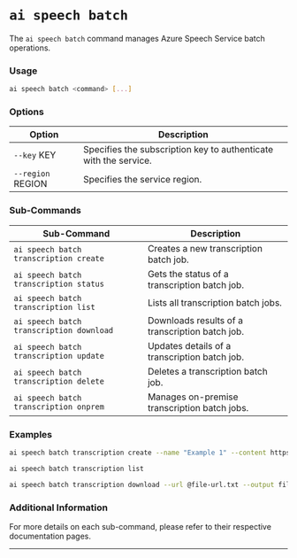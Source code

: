 # `ai speech batch`

The `ai speech batch` command manages Azure Speech Service batch operations.

### Usage

``` bash
ai speech batch <command> [...]
```

### Options

| Option           | Description                                                     |
|------------------|-----------------------------------------------------------------|
| `--key` KEY      | Specifies the subscription key to authenticate with the service.|
| `--region` REGION| Specifies the service region.                                   |

### Sub-Commands

| Sub-Command                                        | Description                                      |
|----------------------------------------------------|--------------------------------------------------|
| `ai speech batch transcription create`  | Creates a new transcription batch job.           |
| `ai speech batch transcription status`  | Gets the status of a transcription batch job.    |
| `ai speech batch transcription list`      | Lists all transcription batch jobs.              |
| `ai speech batch transcription download` | Downloads results of a transcription batch job. |
| `ai speech batch transcription update`  | Updates details of a transcription batch job.    |
| `ai speech batch transcription delete`  | Deletes a transcription batch job.               |
| `ai speech batch transcription onprem`  | Manages on-premise transcription batch jobs.     |

### Examples

``` bash title="Creating a transcription batch job"
ai speech batch transcription create --name "Example 1" --content https://crbn.us/hello.wav
```

``` bash title="Listing all transcription batch jobs"
ai speech batch transcription list
```

``` bash title="Downloading transcription results"
ai speech batch transcription download --url @file-url.txt --output file file.contents
```

### Additional Information

For more details on each sub-command, please refer to their respective documentation pages.

---